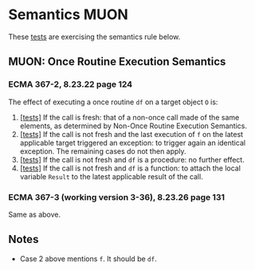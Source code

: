 # Semantics MUON

These [tests](.) are exercising the semantics rule below.</br>

## MUON: Once Routine Execution Semantics

### ECMA 367-2, 8.23.22 page 124

The effect of executing a once routine `df` on a target object `O` is:

1. [\[tests\]](../muon1) If the call is fresh: that of a non-once call made of the same elements, as determined by Non-Once Routine Execution Semantics.
2. [\[tests\]](../muon2) If the call is not fresh and the last execution of `f` on the latest applicable target triggered an exception: to trigger again an identical exception. The remaining cases do not then apply.
3. [\[tests\]](../muon3) If the call is not fresh and `df` is a procedure: no further effect.
4. [\[tests\]](../muon4) If the call is not fresh and `df` is a function: to attach the local variable `Result` to the latest applicable result of the call.

### ECMA 367-3 (working version 3-36), 8.23.26 page 131

Same as above.

## Notes

* Case 2 above mentions `f`. It should be `df`.
